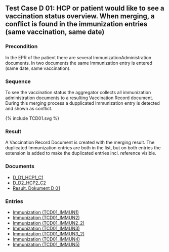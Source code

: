 ## Test Case D 01: HCP or patient would like to see a vaccination status overview. When merging, a conflict is found in the immunization entries (same vaccination, same date)

### Precondition
In the EPR of the patient there are several ImmunizationAdministration documents. In two documents the same Immunization entry is entered (same date, same vaccination).

### Sequence
To see the vaccination status the aggregator collects all immunization administration documents to a resulting Vaccination Record document.
During this merging process a dupplicated Immunization entry is detected and shown as conflict.

<div>{% include TCD01.svg %}</div>


### Result
A Vaccination Record Document is created with the merging result. The duplicated Immunization entries are both in the list, but on both entries the extension is added to make the duplicated entries incl. reference visible.

### Documents
* [D_D1_HCP1_C1](Bundle-D-D1-HCP1-C1.html)
* [D_D2_HCP2_C2](Bundle-D-D2-HCP2-C2.html)
* [Result. Dokument D 01](Bundle-RDD01.html)

### Entries
* [Immunization (TCD01_IMMUN1)](Immunization-TCD01-IMMUN1.html)
* [Immunization (TCD01_IMMUN2)](Immunization-TCD01-IMMUN2.html)
* [Immunization (TCD01_IMMUN2_2)](Immunization-TCD01-IMMUN2-2.html)
* [Immunization (TCD01_IMMUN3)](Immunization-TCD01-IMMUN3.html)
* [Immunization (TCD01_IMMUN3_2)](Immunization-TCD01-IMMUN3-2.html)
* [Immunization (TCD01_IMMUN4)](Immunization-TCD01-IMMUN4.html)
* [Immunization (TCD01_IMMUN5)](Immunization-TCD01-IMMUN5.html)
